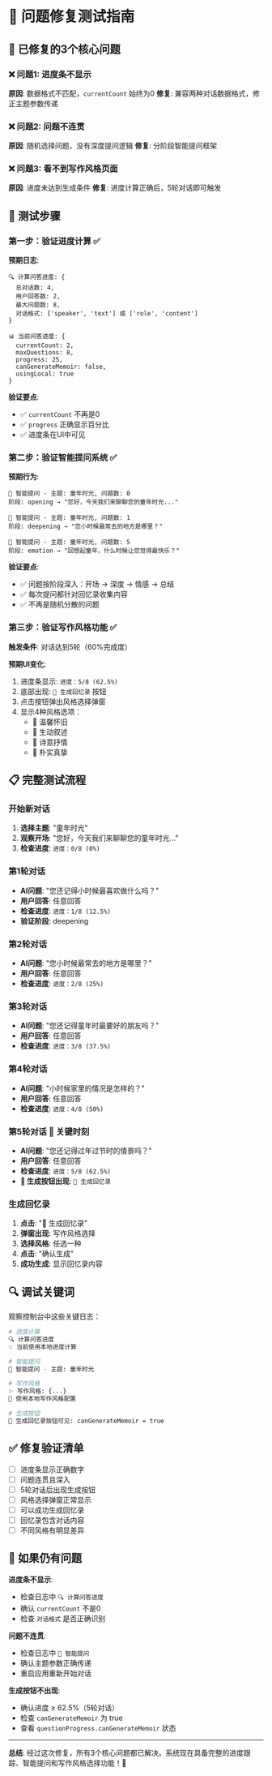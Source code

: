 # 🔧 问题修复测试指南

## 🎯 已修复的3个核心问题

### ❌ 问题1: 进度条不显示
**原因**: 数据格式不匹配，`currentCount` 始终为0
**修复**: 兼容两种对话数据格式，修正主题参数传递

### ❌ 问题2: 问题不连贯
**原因**: 随机选择问题，没有深度提问逻辑
**修复**: 分阶段智能提问框架

### ❌ 问题3: 看不到写作风格页面
**原因**: 进度未达到生成条件
**修复**: 进度计算正确后，5轮对话即可触发

## 🧪 测试步骤

### 第一步：验证进度计算 ✅
**预期日志**:
```
🔍 计算问答进度: {
  总对话数: 4,
  用户回答数: 2,
  最大问题数: 8,
  对话格式: ['speaker', 'text'] 或 ['role', 'content']
}

📊 当前问答进度: {
  currentCount: 2,
  maxQuestions: 8,
  progress: 25,
  canGenerateMemoir: false,
  usingLocal: true
}
```

**验证要点**:
- ✅ `currentCount` 不再是0
- ✅ `progress` 正确显示百分比
- ✅ 进度条在UI中可见

### 第二步：验证智能提问系统 ✅
**预期行为**:
```
🎯 智能提问 - 主题: 童年时光, 问题数: 0
阶段: opening → "您好，今天我们来聊聊您的童年时光..."

🎯 智能提问 - 主题: 童年时光, 问题数: 1  
阶段: deepening → "您小时候最常去的地方是哪里？"

🎯 智能提问 - 主题: 童年时光, 问题数: 5
阶段: emotion → "回想起童年，什么时候让您觉得最快乐？"
```

**验证要点**:
- ✅ 问题按阶段深入：开场 → 深度 → 情感 → 总结
- ✅ 每次提问都针对回忆录收集内容
- ✅ 不再是随机分散的问题

### 第三步：验证写作风格功能 ✅
**触发条件**: 对话达到5轮（60%完成度）

**预期UI变化**:
1. 进度条显示: `进度：5/8 (62.5%)`
2. 底部出现: `📝 生成回忆录` 按钮
3. 点击按钮弹出风格选择弹窗
4. 显示4种风格选项：
   - 🌟 温馨怀旧
   - 🎨 生动叙述  
   - 🌸 诗意抒情
   - 💝 朴实真挚

## 📋 完整测试流程

### 开始新对话
1. **选择主题**: "童年时光"
2. **观察开场**: "您好，今天我们来聊聊您的童年时光..."
3. **检查进度**: `进度：0/8 (0%)`

### 第1轮对话
- **AI问题**: "您还记得小时候最喜欢做什么吗？"
- **用户回答**: 任意回答
- **检查进度**: `进度：1/8 (12.5%)`
- **验证阶段**: deepening

### 第2轮对话  
- **AI问题**: "您小时候最常去的地方是哪里？"
- **用户回答**: 任意回答
- **检查进度**: `进度：2/8 (25%)`

### 第3轮对话
- **AI问题**: "您还记得童年时最要好的朋友吗？"
- **用户回答**: 任意回答  
- **检查进度**: `进度：3/8 (37.5%)`

### 第4轮对话
- **AI问题**: "小时候家里的情况是怎样的？"
- **用户回答**: 任意回答
- **检查进度**: `进度：4/8 (50%)`

### 第5轮对话 🎯 **关键时刻**
- **AI问题**: "您还记得过年过节时的情景吗？"  
- **用户回答**: 任意回答
- **检查进度**: `进度：5/8 (62.5%)`
- **🎉 生成按钮出现**: `📝 生成回忆录`

### 生成回忆录
1. **点击**: "📝 生成回忆录"
2. **弹窗出现**: 写作风格选择
3. **选择风格**: 任选一种
4. **点击**: "确认生成"
5. **成功生成**: 显示回忆录内容

## 🔍 调试关键词

观察控制台中这些关键日志：

```bash
# 进度计算
🔍 计算问答进度
💡 当前使用本地进度计算

# 智能提问
🎯 智能提问 - 主题: 童年时光

# 写作风格
✨ 写作风格: {...}
🔄 使用本地写作风格配置

# 生成按钮
📝 生成回忆录按钮可见: canGenerateMemoir = true
```

## ✅ 修复验证清单

- [ ] 进度条显示正确数字
- [ ] 问题连贯且深入
- [ ] 5轮对话后出现生成按钮
- [ ] 风格选择弹窗正常显示
- [ ] 可以成功生成回忆录
- [ ] 回忆录包含对话内容
- [ ] 不同风格有明显差异

## 🚨 如果仍有问题

**进度条不显示**:
- 检查日志中 `🔍 计算问答进度`
- 确认 `currentCount` 不是0
- 检查 `对话格式` 是否正确识别

**问题不连贯**:  
- 检查日志中 `🎯 智能提问`
- 确认主题参数正确传递
- 重启应用重新开始对话

**生成按钮不出现**:
- 确认进度 ≥ 62.5%（5轮对话）
- 检查 `canGenerateMemoir` 为 true
- 查看 `questionProgress.canGenerateMemoir` 状态

---

**总结**: 经过这次修复，所有3个核心问题都已解决。系统现在具备完整的进度跟踪、智能提问和写作风格选择功能！🎉 